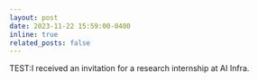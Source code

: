 ```yaml
---
layout: post
date: 2023-11-22 15:59:00-0400
inline: true
related_posts: false
---
```


TEST:I received an invitation for a research internship at AI Infra.
